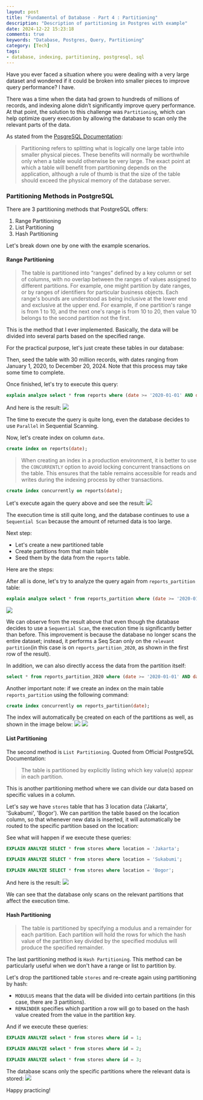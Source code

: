 ```yaml
---
layout: post
title: "Fundamental of Database - Part 4 : Partitioning"
description: "Description of partitioning in Postgres with example"
date: 2024-12-22 15:23:18
comments: true
keywords: "Database, Postgres, Query, Partitioning"
category: [Tech]
tags:
- database, indexing, partitioning, postgresql, sql
---
```



Have you ever faced a situation where you were dealing with a very large dataset and wondered if it could be broken into smaller pieces to improve query performance? I have.

There was a time when the data had grown to hundreds of millions of records, and indexing alone didn’t significantly improve query performance. At that point, the solution to this challenge was `Partitioning`, which can help optimize query execution by allowing the database to scan only the relevant parts of the data.

As stated from the <a href="https://www.postgresql.org/docs/current/ddl-partitioning.html" target="_top"> PosgreSQL Documentation</a>:

> Partitioning refers to splitting what is logically one large table into smaller physical pieces.
These benefits will normally be worthwhile only when a table would otherwise be very large. The exact point at which a table will benefit from partitioning depends on the application, although a rule of thumb is that the size of the table should exceed the physical memory of the database server.

### Partitioning Methods in PostgreSQL
There are 3 partitioning methods that PostgreSQL offers:
1. Range Partitioning
2. List Partitioning
3. Hash Partitioning

Let's break down one by one with the example scenarios.

#### Range Partitioning

> The table is partitioned into “ranges” defined by a key column or set of columns, with no overlap between the ranges of values assigned to different partitions. For example, one might partition by date ranges, or by ranges of identifiers for particular business objects. Each range's bounds are understood as being inclusive at the lower end and exclusive at the upper end. For example, if one partition's range is from 1 to 10, and the next one's range is from 10 to 20, then value 10 belongs to the second partition not the first.

This is the method that I ever implemented. Basically, the data will be divided into several parts based on the specified range.

For the practical purpose, let's just create these tables in our database:
<script src="https://gist.github.com/ameliarahman/82cabd0c015aa3997cd49a1406d98906.js"></script>

Then, seed the table with 30 million records, with dates ranging from January 1, 2020, to December 20, 2024. Note that this process may take some time to complete.
<script src="https://gist.github.com/ameliarahman/1aa95ff3f42f45d53ee6a79d65903ee8.js"></script>

Once finished, let's try to execute this query:
```sql
explain analyze select * from reports where (date >= '2020-01-01' AND date < '2020-06-01');
```
And here is the result:
![](../assets/img/partitioning/partitioning_range_1.png)

The time to execute the query is quite long, even the database decides to use `Parallel` in Sequential Scanning.

Now, let's create index on column `date`.
```sql
create index on reports(date);
```

> When creating an index in a production environment, it is better to use the `CONCURRENTLY` option to avoid locking concurrent transactions on the table. This ensures that the table remains accessible for reads and writes during the indexing process by other transactions.

```sql
create index concurrently on reports(date);
```

Let's execute again the query above and see the result:
![](../assets/img/partitioning/partitioning_range_2.png)

The execution time is still quite long, and the database continues to use a `Sequential Scan` because the amount of returned data is too large.

Next step:
- Let's create a new partitioned table
- Create partitions from that main table
- Seed them by the data from the `reports` table. 

Here are the steps:

<script src="https://gist.github.com/ameliarahman/9a8b74877931773295a56391682563b3.js"></script>

After all is done, let's try to analyze the query again from `reports_partition` table:
```sql
explain analyze select * from reports_partition where (date >= '2020-01-01' AND date < '2020-06-01');
```
![](../assets/img/partitioning/partitioning_range_3.png)

We can observe from the result above that even though the database decides to use a `Sequential Scan`, the execution time is significantly better than before. This improvement is because the database no longer scans the entire dataset; instead, it performs a Seq Scan only on the `relevant partition`(in this case is on `reports_partition_2020`, as shown in the first row of the result).

In addition, we can also directly access the data from the partition itself:

```sql
select * from reports_partition_2020 where (date >= '2020-01-01' AND date < '2020-06-01');
```

Another important note: if we create an index on the main table `reports_partition` using the following command:
```sql
create index concurrently on reports_partition(date);
```
The index will automatically be created on each of the partitions as well, as shown in the image below:
![](../assets/img/partitioning/partitioning_range_4.png)
![](../assets/img/partitioning/partitioning_range_5.png)


#### List Partitioning
The second method is `List Partitioning`. Quoted from Official PostgreSQL Documentation:

> The table is partitioned by explicitly listing which key value(s) appear in each partition.

This is another partitioning method where we can divide our data based on specific values in a column.

Let's say we have `stores` table that has 3 location data ('Jakarta', 'Sukabumi', 'Bogor'). We can partition the table based on the location column, so that whenever new data is inserted, it will automatically be routed to the specific partition based on the location:

<script src="https://gist.github.com/ameliarahman/a193678c069937c9d37ec0779e22f05b.js"></script>

See what will happen if we execute these queries:
```sql
EXPLAIN ANALYZE SELECT * from stores where location = 'Jakarta';

EXPLAIN ANALYZE SELECT * from stores where location = 'Sukabumi';

EXPLAIN ANALYZE SELECT * from stores where location = 'Bogor';
```

And here is the result:
![](../assets/img/partitioning/partitioning_list_1.png)

We can see that the database only scans on the relevant partitions that affect the execution time.

#### Hash Partitioning
> The table is partitioned by specifying a modulus and a remainder for each partition. Each partition will hold the rows for which the hash value of the partition key divided by the specified modulus will produce the specified remainder.

The last partitioning method is `Hash Partitioning`. This method can be particularly useful when we don't have a range or list to partition by.

Let's drop the partitioned table `stores` and re-create again using partitioning by hash:
<script src="https://gist.github.com/ameliarahman/756d36194d325efecc198040eba416e5.js"></script>

- `MODULUS` means that the data will be divided into certain partitions (in this case, there are 3 partitions).
- `REMAINDER` specifies which partition a row will go to based on the hash value created from the value in the partition key.

And if we execute these queries:
```sql
EXPLAIN ANALYZE select * from stores where id = 1;

EXPLAIN ANALYZE select * from stores where id = 2;

EXPLAIN ANALYZE select * from stores where id = 3;
```

The database scans only the specific partitions where the relevant data is stored:
![](../assets/img/partitioning/partitioning_hash_1.png)


Happy practicing!